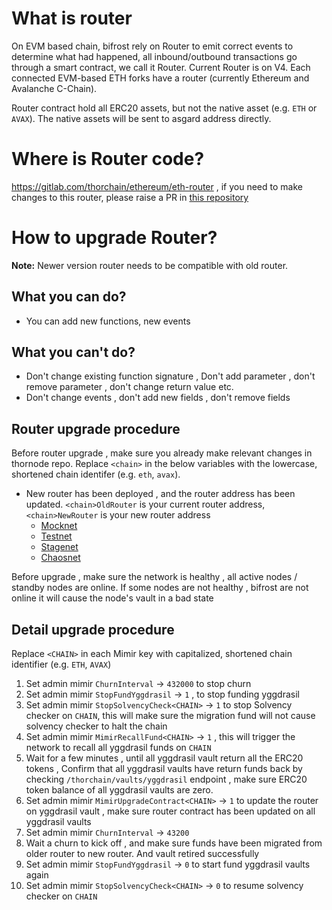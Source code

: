 <!-- markdownlint-disable MD024 -->

# What is router

On EVM based chain, bifrost rely on Router to emit correct events to determine what had happened, all inbound/outbound transactions go through a smart contract, we call it Router. Current Router is on V4. Each connected EVM-based ETH forks have a router (currently Ethereum and Avalanche C-Chain).

Router contract hold all ERC20 assets, but not the native asset (e.g. `ETH` or `AVAX`). The native assets will be sent to asgard address directly.

# Where is Router code?

https://gitlab.com/thorchain/ethereum/eth-router , if you need to make changes to this router, please raise a PR in [this repository](https://gitlab.com/thorchain/ethereum/eth-router)

# How to upgrade Router?

**Note:** Newer version router needs to be compatible with old router.

## What you can do?

- You can add new functions, new events

## What you can't do?

- Don't change existing function signature , Don't add parameter , don't remove parameter , don't change return value etc.
- Don't change events , don't add new fields , don't remove fields

## Router upgrade procedure

Before router upgrade , make sure you already make relevant changes in thornode repo. Replace `<chain>` in the below variables with the lowercase, shortened chain identifer (e.g. `eth`, `avax`).

- New router has been deployed , and the router address has been updated. `<chain>OldRouter` is your current router address, `<chain>NewRouter` is your new router address
  - [Mocknet](https://gitlab.com/thorchain/thornode/-/blob/develop/x/thorchain/router_upgrade_info_mocknet.go)
  - [Testnet](https://gitlab.com/thorchain/thornode/-/blob/develop/x/thorchain/router_upgrade_info_testnet.go)
  - [Stagenet](https://gitlab.com/thorchain/thornode/-/blob/develop/x/thorchain/router_upgrade_info_stagenet.go)
  - [Chaosnet](https://gitlab.com/thorchain/thornode/-/blob/develop/x/thorchain/router_upgrade_info.go)

Before upgrade , make sure the network is healthy , all active nodes / standby nodes are online. If some nodes are not healthy , bifrost are not online it will cause the node's vault in a bad state

## Detail upgrade procedure

Replace `<CHAIN>` in each Mimir key with capitalized, shortened chain identifier (e.g. `ETH`, `AVAX`)

1. Set admin mimir `ChurnInterval` -> `432000` to stop churn
2. Set admin mimir `StopFundYggdrasil` -> `1` , to stop funding yggdrasil
3. Set admin mimir `StopSolvencyCheck<CHAIN>` -> `1` to stop Solvency checker on `CHAIN`, this will make sure the migration fund will not cause solvency checker to halt the chain
4. Set admin mimir `MimirRecallFund<CHAIN>` -> `1` , this will trigger the network to recall all yggdrasil funds on `CHAIN`
5. Wait for a few minutes , until all yggdrasil vault return all the ERC20 tokens , Confirm that all yggdrasil vaults have return funds back by checking `/thorchain/vaults/yggdrasil` endpoint , make sure ERC20 token balance of all yggdrasil vaults are zero.
6. Set admin mimir `MimirUpgradeContract<CHAIN>` -> `1` to update the router on yggdrasil vault , make sure router contract has been updated on all yggdrasil vaults
7. Set admin mimir `ChurnInterval` -> `43200`
8. Wait a churn to kick off , and make sure funds have been migrated from older router to new router. And vault retired successfully
9. Set admin mimir `StopFundYggdrasil` -> `0` to start fund yggdrasil vaults again
10. Set admin mimir `StopSolvencyCheck<CHAIN>` -> `0` to resume solvency checker on `CHAIN`
